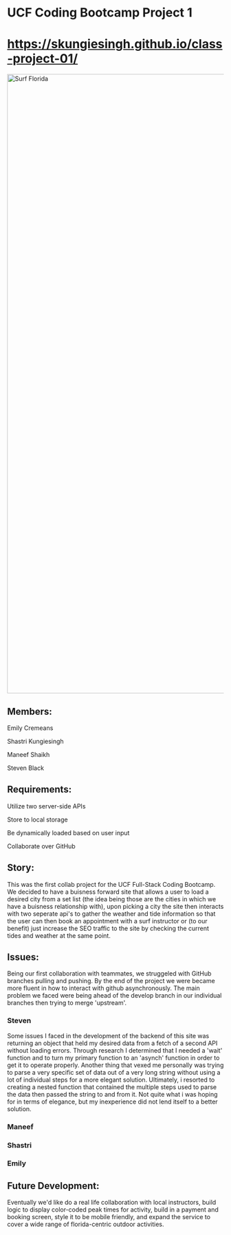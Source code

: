 
# UCF Coding Bootcamp Project 1
# https://skungiesingh.github.io/class-project-01/
<img width="1440" alt="Surf Florida" src="https://user-images.githubusercontent.com/78673754/113986558-0a28fd80-9856-11eb-9a2e-ec2691c41832.png">


## Members:

Emily Cremeans

Shastri Kungiesingh

Maneef Shaikh

Steven Black
 

## Requirements:

Utilize two server-side APIs

Store to local storage

Be dynamically loaded based on user input

Collaborate over GitHub

## Story:

This was the first collab project for the UCF Full-Stack Coding Bootcamp. We decided to have a buisness forward site that allows a user to load a desired city from a set list (the idea being those are the cities in which we have a buisness relationship with), upon picking a city the site then interacts with two seperate api's to gather the weather and tide information so that the user can then book an appointment with a surf instructor or (to our benefit) just increase the SEO traffic to the site by checking the current tides and weather at the same point. 

## Issues:

Being our first collaboration with teammates, we struggeled with GitHub branches pulling and pushing. By the end of the project we were became more fluent in how to interact with github asynchronously. The main problem we faced were being ahead of the develop branch in our individual branches then trying to merge 'upstream'. 

### Steven

Some issues I faced in the development of the backend of this site was returning an object that held my desired data from a fetch of a second API without loading errors. Through research I determined that I needed a 'wait' function and to turn my primary function to an 'asynch' function in order to get it to operate properly. Another thing that vexed me personally was trying to parse a very specific set of data out of a very long string without using a lot of individual steps for a more elegant solution. Ultimately, i resorted to creating a nested function that contained the multiple steps used to parse the data then passed the string to and from it. Not quite what i was hoping for in terms of elegance, but my inexperience did not lend itself to a better solution.

### Maneef

### Shastri

### Emily

## Future Development:
Eventually we'd like do a real life collaboration with local instructors, build logic to display color-coded peak times for activity, build in a payment and booking screen, style it to be mobile friendly, and expand the service to cover a wide range of florida-centric outdoor activities. 




